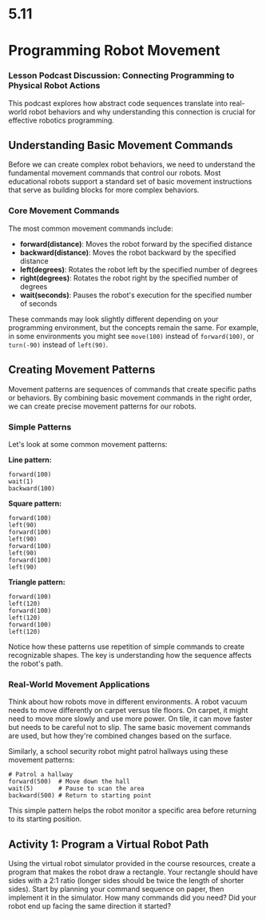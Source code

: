 # 5.11
# **Programming Robot Movement**

### **Lesson Podcast Discussion: Connecting Programming to Physical Robot Actions**

This podcast explores how abstract code sequences translate into real-world robot behaviors and why understanding this connection is crucial for effective robotics programming.

## **Understanding Basic Movement Commands**

Before we can create complex robot behaviors, we need to understand the fundamental movement commands that control our robots. Most educational robots support a standard set of basic movement instructions that serve as building blocks for more complex behaviors.

### **Core Movement Commands**

The most common movement commands include:

- **forward(distance)**: Moves the robot forward by the specified distance
- **backward(distance)**: Moves the robot backward by the specified distance  
- **left(degrees)**: Rotates the robot left by the specified number of degrees
- **right(degrees)**: Rotates the robot right by the specified number of degrees
- **wait(seconds)**: Pauses the robot's execution for the specified number of seconds

These commands may look slightly different depending on your programming environment, but the concepts remain the same. For example, in some environments you might see `move(100)` instead of `forward(100)`, or `turn(-90)` instead of `left(90)`.

## **Creating Movement Patterns**

Movement patterns are sequences of commands that create specific paths or behaviors. By combining basic movement commands in the right order, we can create precise movement patterns for our robots.

### **Simple Patterns**

Let's look at some common movement patterns:

**Line pattern:**

```
forward(100)
wait(1)
backward(100)
```

**Square pattern:**

```
forward(100)
left(90)
forward(100)
left(90)
forward(100)
left(90)
forward(100)
left(90)
```

**Triangle pattern:**

```
forward(100)
left(120)
forward(100)
left(120)
forward(100)
left(120)
```

Notice how these patterns use repetition of simple commands to create recognizable shapes. The key is understanding how the sequence affects the robot's path.

### **Real-World Movement Applications**

Think about how robots move in different environments. A robot vacuum needs to move differently on carpet versus tile floors. On carpet, it might need to move more slowly and use more power. On tile, it can move faster but needs to be careful not to slip. The same basic movement commands are used, but how they're combined changes based on the surface.

Similarly, a school security robot might patrol hallways using these movement patterns:

```
# Patrol a hallway
forward(500)  # Move down the hall
wait(5)       # Pause to scan the area
backward(500) # Return to starting point
```

This simple pattern helps the robot monitor a specific area before returning to its starting position.


## **Activity 1: Program a Virtual Robot Path**

Using the virtual robot simulator provided in the course resources, create a program that makes the robot draw a rectangle. Your rectangle should have sides with a 2:1 ratio (longer sides should be twice the length of shorter sides). Start by planning your command sequence on paper, then implement it in the simulator. How many commands did you need? Did your robot end up facing the same direction it started?